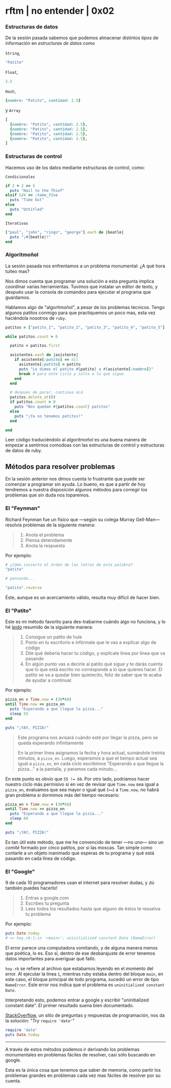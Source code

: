 # rftm | no entender | 0x02

### Estructuras de datos
De la sesión pasada sabemos que podemos almacenar distintos _tipos_ de información en _estructuras de datos_ como

`String`, 

```ruby
"Patito"
```

 `Float`,

```ruby
2.5
```

 `Hash`,

```ruby
{nombre: "Patito", cantidad: 2.5}
```

y `Array`

```ruby
[
  {nombre: "Patito", cantidad: 2.5},
  {nombre: "Patito", cantidad: 2.5},
  {nombre: "Patito", cantidad: 2.5},
  {nombre: "Patito", cantidad: 2.5},
]
```

### Estructuras de control

Hacemos uso de los datos mediante estructuras de control, como: 

`Condicionales`

```ruby
if 2 + 2 == 5
  puts "Hail to the Thief"
elsif 5/4 == :take_five
  puts "Time Out"
else
  puts "Untitled"
end
```


`Iterativas`

```ruby
["paul", "john", "ringo", "george"].each do |beatle|
  puts "¡#{beatle}!"
end
```

### Algoritmoñol

La sesión pasada nos enfrentamos a un problema monumental: ¿A qué hora tuiteo mas?

Nos dimos cuenta que programar una solución a esta pregunta implica coordinar varias herramientas. Tuvimos que instalar un editor de texto, y después usar la consola de comandos para ejecutar el programa que guardamos.

Hablamos algo de "algoritmoñol", a pesar de los problemas técnicos. Tengo algunos patitos conmigo para que practiquemos un poco mas, esta vez haciéndola nosotros de `ruby`.

```ruby
patitos = ["patito_1", "patito_2", "patito_3", "patito_4", "patito_5"]

while patitos.count > 0

  patito = patitos.first

  asistentes.each do |asistente|
    if asistente[:patito] == nil
      asistente[:patito] = patito
      puts "Le dimos el patito #{patito} a #{asistente[:nombre]}"
      break # para este ciclo y salta a lo que sigue
    end
  end

  # despues de parar, continua acá
  patitos.delete_at(0)
  if patitos.count > 0
    puts "Nos quedan #{patitos.count} patitos"
  else
    puts "¡Ya no tenemos patitos!"
  end

end
```

Leer código traduciéndolo al _algoritmoñol_ es una buena manera de empezar a sentirnos comodoas con las estructuras de control y estructuras de datos de ruby.

## Métodos para resolver problemas

En la sesión anterior nos dimos cuenta lo frustrante que puede ser comenzar a programar sin ayuda. Lo bueno, es que a partir de hoy tendremos a nuestra disposición algunos métodos para corregir los problemas que sin duda nos toparemos.

### El "Feynman"

Richard Feynman fue un físico que —según su colega Murray Gell-Man— resolvía problemas de la siguiente manera:

> 1. Anota el problema
> 2. Piensa detenidamente
> 3. Anota la respuesta

Por ejemplo:

```ruby
# ¿Cómo invierto el órden de las letras de esta palabra?
"patito"

# pensando...

"patito".reverse
```

Éste, aunque es un acercamiento válido, resulta muy difícil de hacer bien.

### El "Patito"

Este es mi método favorito para des-trabarme cuándo algo no funciona, y lo hé [leido](http://www.rubberduckdebugging.com) resumido de la siguiente manera:

> 1. Consigue un patito de hule
> 2. Ponlo en tu escritorio e infórmale que le vas a explicar algo de código
> 3. Dile qué debería hacer tu código, y explícale línea por línea que va pasando
> 4. En algún punto vas a decirle al patito qué sigue y te darás cuenta que lo que está escrito no corresponde a lo que quieres hacer. El patito se va a quedar bien quietecito, feliz de saber que te acaba de ayudar a continuar.

Por ejemplo:

```ruby
pizza_en = Time.now + (30*60)
until Time.now == pizza_en
  puts "Esperando a que llegue la pizza..."
  sleep 55
end

puts "¡YAY, PIZZA!"
```

> Este programa nos avisará cuándo esté por llegar la pizza, pero se queda esperando infinitamente
> 
> En la primer línea asignamos la fecha y hora actual, sumándole treinta minutos, a `pizza_en`.
> Luego, esperamos a que el tiempo actual sea igual a `pizza_en`,
> en cada ciclo escribimos "Esperando a que llegue la pizza..." a la pantalla, y
> paramos cada minuto...

En este punto es obvio que `55 != 60`. Por otro lado, podríamos hacer nuestro ciclo más permisivo si en vez de revisar que `Time.now` sea igual a `pizza_en`, evaluamos que sea mayor o igual qué (`>=`) a `Time.now`, no habrá gran problema si dormimos más del tiempo necesario:

```ruby
pizza_en = Time.now + (30*60)
until Time.now >= pizza_en
  puts "Esperando a que llegue la pizza..."
  sleep 60
end

puts "¡YAY, PIZZA!"
```

Es tan útil este método, que me he convencido de tener —no uno— sino un *comité* formado por cinco patitos, por si las moscas. Tan simple como contarle a un objeto inanimado que esperas de tu programa y qué está pasando en cada línea de código.


### El "Google"

9 de cada 10 programadores usan el internet para resolver dudas, y ¡tú también puedes hacerlo!

> 1. Entras a google.com
> 2. Escribes tu pregunta
> 3. Lees todos los resultados hasta que alguno de éstos te resuelva tu problema

Por ejemplo: 

```ruby
puts Date.today
# => hoy.rb:1:in `<main>': uninitialized constant Date (NameError)
```

El error parece una computadora vomitando, y de alguna manera menos que poética, lo es. Eso sí, dentro de ese desbarajuste de error tenemos datos importantes para averiguar qué falló.

`hoy.rb` se refiere al archivo que estabamos leyendo en el momento del error. Al ejecutar la línea `1`, mientras ruby estaba dentro del bloque `main`, en este caso, el bloque principal de todo programa, sucedió un error de tipo `NameError`. Este error nos indica que el problema es `uninitialized constant Date`.

Interpretando esto, podemos entrar a google y escribir "uninitialized constant date". El primer resultado suena bien documentado.

[StackOverflow](http://stackoverflow.com/questions/3023628/ruby-nameerror-when-referring-to-date), un sitio de preguntas y respuestas de programación, nos da la solución: "Try `require 'date'`"

```ruby
require 'date'
puts Date.today
```

---

A través de estos métodos podemos ir derivando los problemas monumentales en problemas fáciles de resolver, casi sólo buscando en google.

Esta es la única cosa que tenemos que saber de memoria, como partir los problemas grandes en problemas cada vez mas fáciles de resolver por su cuenta.